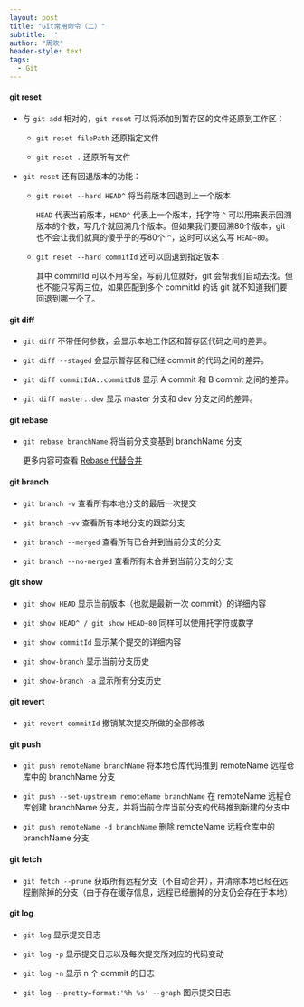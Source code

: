 ```yaml
---
layout: post
title: "Git常用命令（二）"
subtitle: ''
author: "周欢"
header-style: text
tags:
  - Git
---
```


#### git reset

* 与 `git add` 相对的，`git reset` 可以将添加到暂存区的文件还原到工作区：

  * `git reset filePath` 还原指定文件

  * `git reset .` 还原所有文件

* `git reset` 还有回退版本的功能：

  * `git reset --hard HEAD^` 将当前版本回退到上一个版本

    `HEAD` 代表当前版本，`HEAD^` 代表上一个版本，托字符 `^` 可以用来表示回溯版本的个数，写几个就回溯几个版本。但如果我们要回溯80个版本，git 也不会让我们就真的傻乎乎的写80个 `^`，这时可以这么写 `HEAD~80`。

  * `git reset --hard commitId` 还可以回退到指定版本：

    其中 commitId 可以不用写全，写前几位就好，git 会帮我们自动去找。但也不能只写两三位，如果匹配到多个 commitId 的话 git 就不知道我们要回退到哪一个了。

#### git diff

  * `git diff` 不带任何参数，会显示本地工作区和暂存区代码之间的差异。

  * `git diff --staged` 会显示暂存区和已经 commit 的代码之间的差异。

  * `git diff commitIdA..commitIdB` 显示 A commit 和 B commit 之间的差异。

  * `git diff master..dev` 显示 master 分支和 dev 分支之间的差异。

#### git rebase

* `git rebase branchName` 将当前分支变基到 branchName 分支

  更多内容可查看 [Rebase 代替合并](https://www.git-tower.com/learn/git/ebook/cn/command-line/advanced-topics/rebase#start)

#### git branch

* `git branch -v` 查看所有本地分支的最后一次提交

* `git branch -vv` 查看所有本地分支的跟踪分支

* `git branch --merged` 查看所有已合并到当前分支的分支

* `git branch --no-merged` 查看所有未合并到当前分支的分支

#### git show

* `git show HEAD` 显示当前版本（也就是最新一次 commit）的详细内容

* `git show HEAD^ / git show HEAD~80` 同样可以使用托字符或数字

* `git show commitId` 显示某个提交的详细内容

* `git show-branch` 显示当前分支历史

* `git show-branch -a` 显示所有分支历史

#### git revert

* `git revert commitId` 撤销某次提交所做的全部修改

#### git push

* `git push remoteName branchName` 将本地仓库代码推到 remoteName 远程仓库中的 branchName 分支

* `git push --set-upstream remoteName branchName` 在 remoteName 远程仓库创建 branchName 分支，并将当前仓库当前分支的代码推到新建的分支中

* `git push remoteName -d branchName` 删除 remoteName 远程仓库中的 branchName 分支

#### git fetch

* `git fetch --prune` 获取所有远程分支（不自动合并），并清除本地已经在远程删除掉的分支（由于存在缓存信息，远程已经删掉的分支仍会存在于本地）

#### git log

* `git log` 显示提交日志

* `git log -p` 显示提交日志以及每次提交所对应的代码变动

* `git log -n` 显示 n 个 commit 的日志

* `git log --pretty=format:'%h %s' --graph` 图示提交日志